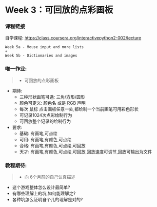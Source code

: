 # Week 3：可回放的点彩画板

### 课程链接

自学课程:
<https://class.coursera.org/interactivepython2-002/lecture>

    Week 5a - Mouse input and more lists
    +
    Week 5b - Dictionaries and images


### 唯一作业:

>- 可回放的点彩画板
- 期待:
    + 三种形状画笔可选: 三角/方形/圆形
    + 颜色可定义: 颜色名 或是 RGB 声明
    + 每次 鼠标 点击画板任意一处,都绘制一个当前画笔可用彩色形状
    + 可记录1024次点彩绘制行为
    + 可回放整个记录的绘制行为
- 要求:
    + 基础: 有画笔,可点绘
    + 可用: 有画笔,有颜色,可点绘
    + 合格: 有画笔,有颜色,可点绘,可回放
    + 天才: 有画笔,有颜色,可点绘,可回放,回放速度可调节,回放可输出为文件


### 教程期待:

>- 向 6个月前的自己认真描述
- 这个游戏整体怎么设计最简单?
- 有哪些理解上的坑,如何能理解之?
- 各种坑怎么证明自个儿的理解是对的?